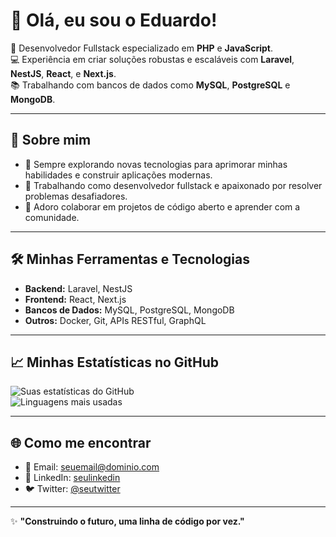 # 👋 Olá, eu sou o Eduardo!

🎯 Desenvolvedor Fullstack especializado em **PHP** e **JavaScript**.  
💻 Experiência em criar soluções robustas e escaláveis com **Laravel**, **NestJS**, **React**, e **Next.js**.  
📚 Trabalhando com bancos de dados como **MySQL**, **PostgreSQL** e **MongoDB**.

---

## 🚀 Sobre mim

- 🌱 Sempre explorando novas tecnologias para aprimorar minhas habilidades e construir aplicações modernas.  
- 💼 Trabalhando como desenvolvedor fullstack e apaixonado por resolver problemas desafiadores.  
- 🤝 Adoro colaborar em projetos de código aberto e aprender com a comunidade.  

---

## 🛠️ Minhas Ferramentas e Tecnologias

- **Backend:** Laravel, NestJS  
- **Frontend:** React, Next.js  
- **Bancos de Dados:** MySQL, PostgreSQL, MongoDB  
- **Outros:** Docker, Git, APIs RESTful, GraphQL  

---

## 📈 Minhas Estatísticas no GitHub

![Suas estatísticas do GitHub](https://github-readme-stats.vercel.app/api?username=edudesenvolvedor&show_icons=true&theme=dark)  
![Linguagens mais usadas](https://github-readme-stats.vercel.app/api/top-langs/?username=edudesenvolvedor&layout=compact&theme=dark)  

---

## 🌐 Como me encontrar

- 📧 Email: [seuemail@dominio.com](mailto:eduardo@eapprojetos.com.br)  
- 💼 LinkedIn: [seulinkedin](https://www.linkedin.com/in/edudesenvolvedor)  
- 🐦 Twitter: [@seutwitter](https://twitter.com/edudesenvolvedor)  

---

✨ **"Construindo o futuro, uma linha de código por vez."**
